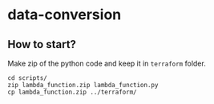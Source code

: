 # data-conversion


## How to start?

Make zip of the python code and keep it in ```terraform``` folder.

```
cd scripts/
zip lambda_function.zip lambda_function.py
cp lambda_function.zip ../terraform/
```
